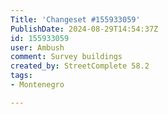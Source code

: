 ```yaml
---
Title: 'Changeset #155933059'
PublishDate: 2024-08-29T14:54:37Z
id: 155933059
user: Ambush
comment: Survey buildings
created_by: StreetComplete 58.2
tags:
- Montenegro

---
```

